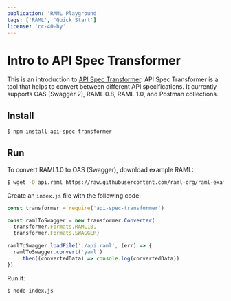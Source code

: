 ```yaml
---
publication: 'RAML Playground'
tags: ['RAML', 'Quick Start']
license: 'cc-40-by'
---
```


# Intro to API Spec Transformer

This is an introduction to [API Spec Transformer](https://github.com/stoplightio/api-spec-converter). API Spec Transformer is a tool that helps to convert between different API specifications. It currently supports OAS (Swagger 2), RAML 0.8, RAML 1.0, and Postman collections.

## Install

```sh
$ npm install api-spec-transformer
```

## Run

To convert RAML1.0 to OAS (Swagger), download example RAML:

```sh
$ wget -O api.raml https://raw.githubusercontent.com/raml-org/raml-examples/master/helloworld/helloworld.raml
```

Create an `index.js` file with the following code:

```js
const transformer = require('api-spec-transformer')

const ramlToSwagger = new transformer.Converter(
  transformer.Formats.RAML10,
  transformer.Formats.SWAGGER)

ramlToSwagger.loadFile('./api.raml', (err) => {
  ramlToSwagger.convert('yaml')
    .then((convertedData) => console.log(convertedData))
})
```

Run it:

```sh
$ node index.js
```